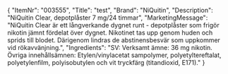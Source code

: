 {
  "ItemNr": "003555",
  "Title": "test",
  "Brand": "NiQuitin",
  "Description": "NiQuitin Clear, depotplåster 7 mg/24 timmar",
  "MarketingMessage": "NiQuitin Clear är ett långverkande dygnet runt - depotplåster som frigör nikotin jämnt fördelat över dygnet. Nikotinet tas upp genom huden och sprids till blodet. Därigenom lindras de abstinensbesvär som uppkommer vid rökavvänjning.",
  "Ingredients": "SV: Verksamt ämne: 36 mg nikotin. Övriga innehållsämnen: Etylen/vinylacetat sampolymer, polyetyltereftalat, polyetylenfilm, polyisobutylen och vit tryckfärg (titandioxid, E171)."
}